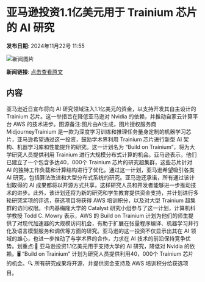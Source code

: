 # ​亚马逊投资1.1亿美元用于 Trainium 芯片的 AI 研究

**发布日期**: 2024年11月22号 11:55

![新闻图片](https://pic.chinaz.com/picmap/202304201631244520_0.jpg)

**新闻链接**: [点击查看原文](https://www.aibase.com/zh/news/13420)

## 内容

亚马逊近日宣布将向 AI 研究领域注入1.1亿美元的资金，以支持开发其自主设计的 Trainium 芯片。这一举措旨在降低亚马逊对 Nvidia 的依赖，并推动自家云计算平台 AWS 的技术进步。图源备注:图片由AI生成，图片授权服务商MidjourneyTrainium 是一款为深度学习训练和推理任务量身定制的机器学习芯片，亚马逊希望通过这一投资，鼓励学术界利用 Trainium 芯片进行新型 AI 架构、机器学习库和性能提升的研究。这一计划名为 “Build on Trainium”，将为大学研究人员提供利用 Trainium 进行大规模分布式计算的机会。亚马逊表示，他们已建立了一个包含多达40，000个 Trainium 芯片的研究超集群，这些芯片针对 AI 的独特工作负载和计算结构进行了优化。通过这一计划，亚马逊希望吸引各类 AI 研究，包括算法改进和大型分布式系统的研究。亚马逊还承诺，所有通过该计划取得的 AI 成果都将以开源方式共享，这样研究人员和开发者能够进一步推动技术的进步。此外，该计划还将为新的研究和学生教育提供资金支持，并计划进行多轮研究奖项的评选，获选项目将获得 AWS 培训积分，以及对大型 Trainium 超集群的访问权限。卡内基梅隆大学的 Catalyst 研究小组参与了这一计划，计算机科学教授 Todd C. Mowry 表示，AWS 的 Build on Trainium 计划为他们的师生提供了对现代加速器的大规模访问机会，有助于扩展在张量程序编译、机器学习并行化及语言模型服务和调优等方面的研究。亚马逊的这一投资不仅显示出其在 AI 领域的雄心，也进一步推动了与学术界的合作，力求在 AI 技术的前沿保持竞争优势。划重点:🌟 亚马逊投资1.1亿美元用于支持大学的 AI 研究，降低对 Nvidia 的依赖。🖥️ “Build on Trainium” 计划为研究人员提供利用40，000个 Trainium 芯片的机会。🔍 所有研究成果将开源，并提供资金支持及 AWS 培训积分给获选项目。
